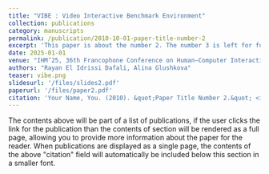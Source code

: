 ```yaml
---
title: "VIBE : Video Interactive Benchmark Environment"
collection: publications
category: manuscripts
permalink: /publication/2010-10-01-paper-title-number-2
excerpt: 'This paper is about the number 2. The number 3 is left for future work.'
date: 2025-01-01
venue: "IHM’25, 36th Francophone Conference on Human–Computer Interaction"
authors: "Rayan El Idrissi Dafali, Alina Glushkova"
teaser: vibe.png
slidesurl: '/files/slides2.pdf'
paperurl: '/files/paper2.pdf'
citation: 'Your Name, You. (2010). &quot;Paper Title Number 2.&quot; <i>Journal 1</i>. 1(2).'
---
```


The contents above will be part of a list of publications, if the user clicks the link for the publication than the contents of section will be rendered as a full page, allowing you to provide more information about the paper for the reader. When publications are displayed as a single page, the contents of the above "citation" field will automatically be included below this section in a smaller font.